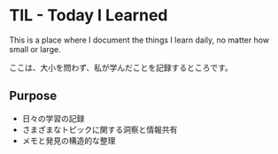 # TIL - Today I Learned

This is a place where I document the things I learn daily, no matter how small or large.

ここは、大小を問わず、私が学んだことを記録するところです。

## Purpose

- 日々の学習の記録
- さまざまなトピックに関する洞察と情報共有
- メモと発見の構造的な整理

